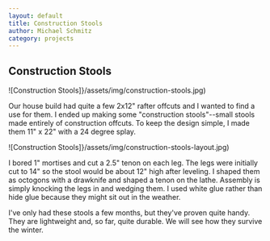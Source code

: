 ```yaml
---
layout: default
title: Construction Stools
author: Michael Schmitz
category: projects
---
```


## Construction  Stools

![Construction Stools]}/assets/img/construction-stools.jpg)

Our house build had quite a few 2x12" rafter offcuts and I wanted to find a use
for them.  I ended up making some "construction stools"--small stools made
entirely of construction offcuts.  To keep the design simple, I made them 11" x
22" with a 24 degree splay.


![Construction Stools]}/assets/img/construction-stools-layout.jpg)

I bored 1" mortises and cut a 2.5" tenon on each leg.  The legs were initially
cut to 14" so the stool would be about 12" high after leveling. I shaped them
as octogons with a drawknife and shaped a tenon on the lathe.  Assembly is
simply knocking the legs in and wedging them.  I used white glue rather than
hide glue because they might sit out in the weather.

I've only had these stools a few months, but they've proven quite handy.  They
are lightweight and, so far, quite durable.  We will see how they survive the
winter.
